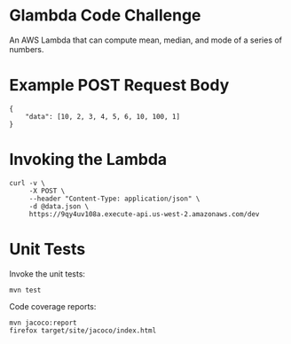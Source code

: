 # Glambda Code Challenge

An AWS Lambda that can compute mean, median, and mode of a series of numbers.

# Example POST Request Body

    {
        "data": [10, 2, 3, 4, 5, 6, 10, 100, 1]
    }

# Invoking the Lambda

    curl -v \
         -X POST \
         --header "Content-Type: application/json" \
         -d @data.json \
         https://9qy4uv108a.execute-api.us-west-2.amazonaws.com/dev

# Unit Tests

Invoke the unit tests:

    mvn test

Code coverage reports:

    mvn jacoco:report
    firefox target/site/jacoco/index.html
